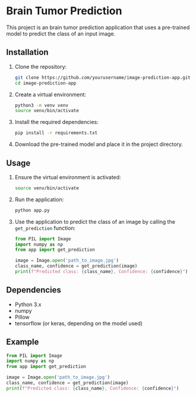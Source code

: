 # Brain Tumor Prediction 

This project is an brain tumor prediction application that uses a pre-trained model to predict the class of an input image.

## Installation

1. Clone the repository:
    ```sh
    git clone https://github.com/yourusername/image-prediction-app.git
    cd image-prediction-app
    ```

2. Create a virtual environment:
    ```sh
    python3 -m venv venv
    source venv/bin/activate
    ```

3. Install the required dependencies:
    ```sh
    pip install -r requirements.txt
    ```

4. Download the pre-trained model and place it in the project directory.

## Usage

1. Ensure the virtual environment is activated:
    ```sh
    source venv/bin/activate
    ```

2. Run the application:
    ```sh
    python app.py
    ```

3. Use the application to predict the class of an image by calling the `get_prediction` function:
    ```python
    from PIL import Image
    import numpy as np
    from app import get_prediction

    image = Image.open('path_to_image.jpg')
    class_name, confidence = get_prediction(image)
    print(f"Predicted class: {class_name}, Confidence: {confidence}")
    ```

## Dependencies

- Python 3.x
- numpy
- Pillow
- tensorflow (or keras, depending on the model used)

## Example

```python
from PIL import Image
import numpy as np
from app import get_prediction

image = Image.open('path_to_image.jpg')
class_name, confidence = get_prediction(image)
print(f"Predicted class: {class_name}, Confidence: {confidence}")
